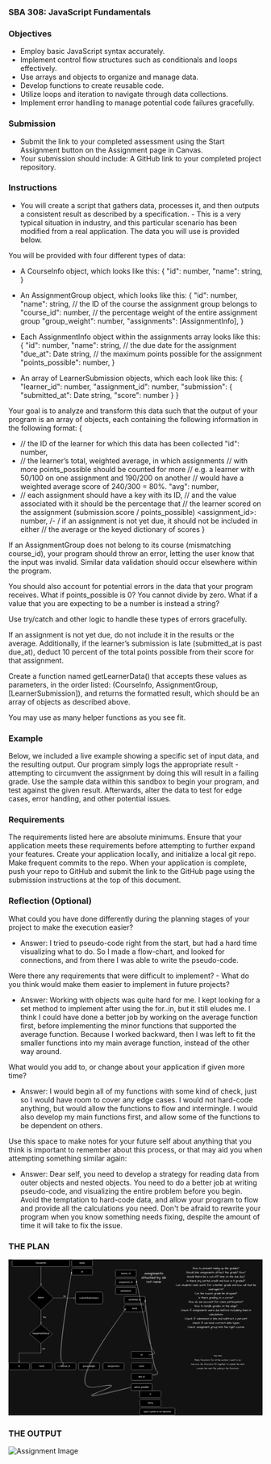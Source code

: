 ### SBA 308: JavaScript Fundamentals

### Objectives

- Employ basic JavaScript syntax accurately.
- Implement control flow structures such as conditionals and loops effectively.
- Use arrays and objects to organize and manage data.
- Develop functions to create reusable code.
- Utilize loops and iteration to navigate through data collections.
- Implement error handling to manage potential code failures gracefully.

### Submission

- Submit the link to your completed assessment using the Start Assignment button on the Assignment page in Canvas.
- Your submission should include:
  A GitHub link to your completed project repository.

### Instructions

- You will create a script that gathers data, processes it, and then outputs a consistent result as described by a specification. - This is a very typical situation in industry, and this particular scenario has been modified from a real application. The data you will use is provided below.

You will be provided with four different types of data:

- A CourseInfo object, which looks like this:
  {
  "id": number,
  "name": string,
  }

- An AssignmentGroup object, which looks like this:
  {
  "id": number,
  "name": string,
  // the ID of the course the assignment group belongs to
  "course_id": number,
  // the percentage weight of the entire assignment group
  "group_weight": number,
  "assignments": [AssignmentInfo],
  }

- Each AssignmentInfo object within the assignments array looks like this:
  {
  "id": number,
  "name": string,
  // the due date for the assignment
  "due_at": Date string,
  // the maximum points possible for the assignment
  "points_possible": number,
  }

- An array of LearnerSubmission objects, which each look like this:
  {
  "learner_id": number,
  "assignment_id": number,
  "submission": {
  "submitted_at": Date string,
  "score": number
  }
  }

Your goal is to analyze and transform this data such that the output of your program is an array of objects, each containing the following information in the following format:
{

- // the ID of the learner for which this data has been collected
  "id": number,
- // the learner’s total, weighted average, in which assignments
  // with more points_possible should be counted for more
  // e.g. a learner with 50/100 on one assignment and 190/200 on another
  // would have a weighted average score of 240/300 = 80%.
  "avg": number,
- // each assignment should have a key with its ID,
  // and the value associated with it should be the percentage that
  // the learner scored on the assignment (submission.score / points_possible)
  <assignment_id>: number,
  /- / if an assignment is not yet due, it should not be included in either
  // the average or the keyed dictionary of scores
  }

If an AssignmentGroup does not belong to its course (mismatching course_id), your program should throw an error, letting the user know that the input was invalid. Similar data validation should occur elsewhere within the program.

You should also account for potential errors in the data that your program receives. What if points_possible is 0? You cannot divide by zero. What if a value that you are expecting to be a number is instead a string?

Use try/catch and other logic to handle these types of errors gracefully.

If an assignment is not yet due, do not include it in the results or the average. Additionally, if the learner’s submission is late (submitted_at is past due_at), deduct 10 percent of the total points possible from their score for that assignment.

Create a function named getLearnerData() that accepts these values as parameters, in the order listed: (CourseInfo, AssignmentGroup, [LearnerSubmission]), and returns the formatted result, which should be an array of objects as described above.

You may use as many helper functions as you see fit.

### Example

Below, we included a live example showing a specific set of input data, and the resulting output. Our program simply logs the appropriate result - attempting to circumvent the assignment by doing this will result in a failing grade.
Use the sample data within this sandbox to begin your program, and test against the given result.
Afterwards, alter the data to test for edge cases, error handling, and other potential issues.

### Requirements

The requirements listed here are absolute minimums. Ensure that your application meets these requirements before attempting to further expand your features.
Create your application locally, and initialize a local git repo. Make frequent commits to the repo. When your application is complete, push your repo to GitHub and submit the link to the GitHub page using the submission instructions at the top of this document.

### Reflection (Optional)

What could you have done differently during the planning stages of your project to make the execution easier?

- Answer: I tried to pseudo-code right from the start, but had a hard time visualizing what to do.  So I made a flow-chart, and looked for connections, and from there I was able to write the pseudo-code.


Were there any requirements that were difficult to implement? - What do you think would make them easier to implement in future projects?

- Answer:  Working with objects was quite hard for me.  I kept looking for a set method to implement after using the for..in, but it still eludes me.  I think I could have done a better job by working on the average function first, before implementing the minor functions that supported the average function.  Because I worked backward, then I was left to fit the smaller functions into my main average function, instead of the other way around.


What would you add to, or change about your application if given more time?

- Answer:  I would begin all of my functions with some kind of check, just so I would have room to cover any edge cases.  I would not hard-code anything, but would allow the functions to flow and intermingle.  I would also develop my main functions first,  and allow some of the functions to be dependent on others.

Use this space to make notes for your future self about anything that you think is important to remember about this process, or that may aid you when attempting something similar again:

- Answer:  Dear self, you need to develop a strategy for reading data from outer objects and nested objects.  You need to do a better job at writing pseudo-code, and visualizing the entire problem before you begin.  Avoid the temptation to hard-code data, and allow your program to flow and provide all the calculations you need.  Don't be afraid to rewrite your program when you know something needs fixing, despite the amount of time it will take to fix the issue.  

### THE PLAN

![Brainstorm image](./images/SBA.308.drawio.png)

### THE OUTPUT

![Assignment Image](./images/Screenshot%202023-12-04%20at%209.01.03%E2%80%AFPM.png)
